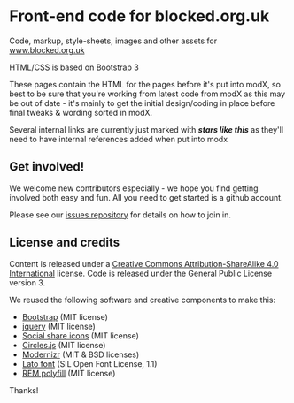 Front-end code for blocked.org.uk 
=================================

Code, markup, style-sheets, images and other assets for www.blocked.org.uk

HTML/CSS is based on Bootstrap 3

These pages contain the HTML for the pages before it's put into modX, so best to be sure that you're working from latest code from modX as this may be out of date - it's mainly to get the initial design/coding in place before final tweaks & wording sorted in modX.

Several internal links are currently just marked with *****stars like this***** as they'll need to have internal references added when put into modx

Get involved!
-------------

We welcome new contributors especially - we hope you find getting involved both easy and fun. All you need to get started is a github account.

Please see our [issues repository](https://github.com/openrightsgroup/cmp-issues) for details on how to join in.

License and credits
-------------------

Content is released under a [Creative Commons Attribution-ShareAlike 4.0 International](https://creativecommons.org/licenses/by-sa/4.0/) license.
Code is released under the General Public License version 3.

We reused the following software and creative components to make this:

- [Bootstrap](http://getbootstrap.com/) (MIT license)
- [jquery](https://jquery.org/license/) (MIT license)
- [Social share icons](https://github.com/panzi/SocialSharePrivacy/) (MIT license)
- [Circles.js](https://github.com/lugolabs/circles) (MIT license)
- [Modernizr](http://modernizr.com/) (MIT & BSD licenses)
- [Lato font](https://www.google.com/fonts/specimen/Lato) (SIL Open Font License, 1.1)
- [REM polyfill](https://github.com/chuckcarpenter/REM-unit-polyfill) (MIT license)

Thanks!
